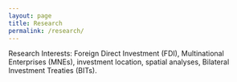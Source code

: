 ```yaml
---
layout: page
title: Research
permalink: /research/
---
```


Research Interests: Foreign Direct Investment (FDI), Multinational Enterprises (MNEs), investment location, spatial analyses, Bilateral Investment Treaties (BITs).
